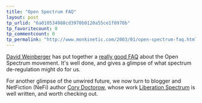 ```yaml
---
title: "Open Spectrum FAQ"
layout: post
tp_urlid: "6a010534988cd3970b0120a55ce1f0970b"
tp_favoritecount: 0
tp_commentcount: 0
tp_permalink: "http://www.monkinetic.com/2003/01/open-spectrum-faq.html"
---
```

<a href="http://www.hyperorg.com/blogger/index.html">David Weinberger</a> has put together a <a href="http://www.greaterdemocracy.org/OpenSpectrumFAQ.html">really good FAQ</a> about the Open Spectrum movement. It&#39;s well done, and gives a glimpse of what spectrum de-regulation might do for us.


<div align="center"></div>


For another glimpse of the unwired future, we now turn to blogger and NetFiction (NeFi) author <a href="http://www.boingboing.net">Cory Doctorow</a>, whose work <a href="http://www.salon.com/tech/feature/2003/01/16/liberation_spectrum/index.html">Liberation Spectrum</a> is well written, and worth checking out.
